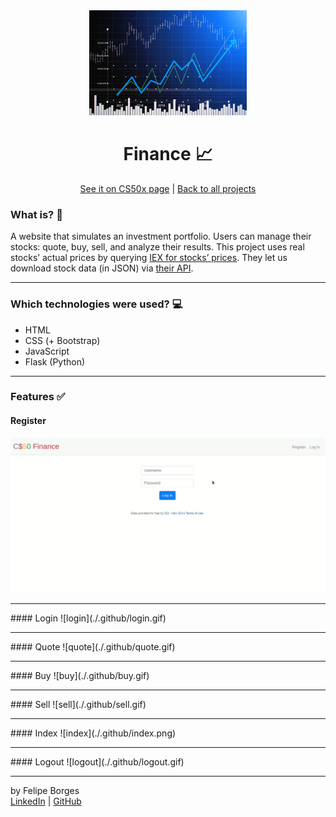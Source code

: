 <div align="center">	
	<img src="./.github/intro.jpg" alt="portfolio" width="50%"/>	
</div>

<div align="center">
	<h1>Finance 📈</h1>	
</div>

<div align="center">
	<a href="https://cs50.harvard.edu/x/2020/tracks/web/finance/">See it on CS50x page</a> |
	<a href="https://github.com/felipejsborges/cs50_challenges#cs50x-challenges-">Back to all projects</a>
</div>

### What is? 🤔
A website that simulates an investment portfolio. Users can manage their stocks: quote, buy, sell, and analyze their results. This project uses real stocks’ actual prices by querying [IEX for stocks’ prices](https://iextrading.com/apps/stocks/). They let us download stock data (in JSON) via [their API](https://iexcloud.io/docs/api/).
<hr>

### Which technologies were used? 💻
- HTML
- CSS (+ Bootstrap)
- JavaScript
- Flask (Python)
<hr>

### Features ✅<br>
#### Register
![register](./.github/register.gif)
<hr>
#### Login
![login](./.github/login.gif)
<hr>
#### Quote
![quote](./.github/quote.gif)
<hr>
#### Buy
![buy](./.github/buy.gif)
<hr>
#### Sell
![sell](./.github/sell.gif)
<hr>
#### Index
![index](./.github/index.png)
<hr>
#### Logout
![logout](./.github/logout.gif)
<hr>

by Felipe Borges<br>
[LinkedIn](https://www.linkedin.com/in/felipejsborges) | [GitHub](https://github.com/felipejsborges)
